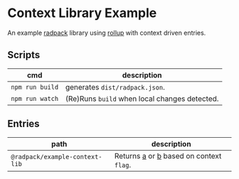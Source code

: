 # Context Library Example
An example [radpack] library using [rollup][rollup-url] with context driven entries.


## Scripts
| cmd | description |
| --- | --- |
| `npm run build` | generates `dist/radpack.json`. |
| `npm run watch` | (Re)Runs `build` when local changes detected. |


## Entries
| path | description |
| --- | --- |
| `@radpack/example-context-lib` | Returns [a] or [b] based on context `flag`. |


[a]: ./src/a/index.js
[b]: ./src/b/index.js
[radpack]: ../../../
[rollup-url]: https://rollupjs.org/
